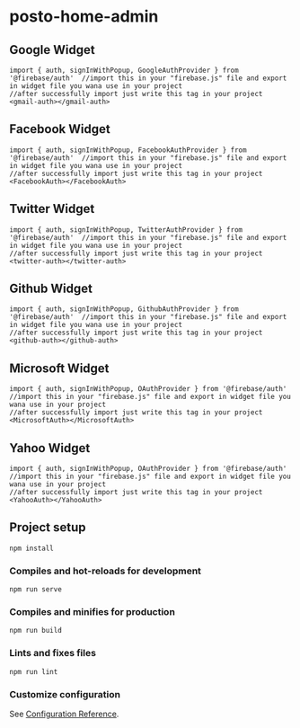 # posto-home-admin

## Google Widget

```
import { auth, signInWithPopup, GoogleAuthProvider } from '@firebase/auth'  //import this in your "firebase.js" file and export in widget file you wana use in your project
//after successfully import just write this tag in your project
<gmail-auth></gmail-auth>
```

## Facebook Widget

```
import { auth, signInWithPopup, FacebookAuthProvider } from '@firebase/auth'  //import this in your "firebase.js" file and export in widget file you wana use in your project
//after successfully import just write this tag in your project
<FacebookAuth></FacebookAuth>
```

## Twitter Widget

```
import { auth, signInWithPopup, TwitterAuthProvider } from '@firebase/auth'  //import this in your "firebase.js" file and export in widget file you wana use in your project
//after successfully import just write this tag in your project
<twitter-auth></twitter-auth>
```

## Github Widget

```
import { auth, signInWithPopup, GithubAuthProvider } from '@firebase/auth'  //import this in your "firebase.js" file and export in widget file you wana use in your project
//after successfully import just write this tag in your project
<github-auth></github-auth>
```

## Microsoft Widget

```
import { auth, signInWithPopup, OAuthProvider } from '@firebase/auth'  //import this in your "firebase.js" file and export in widget file you wana use in your project
//after successfully import just write this tag in your project
<MicrosoftAuth></MicrosoftAuth>
```

## Yahoo Widget

```
import { auth, signInWithPopup, OAuthProvider } from '@firebase/auth'  //import this in your "firebase.js" file and export in widget file you wana use in your project
//after successfully import just write this tag in your project
<YahooAuth></YahooAuth>
```

## Project setup

```
npm install
```

### Compiles and hot-reloads for development

```
npm run serve
```

### Compiles and minifies for production

```
npm run build
```

### Lints and fixes files

```
npm run lint
```

### Customize configuration

See [Configuration Reference](https://cli.vuejs.org/config/).

